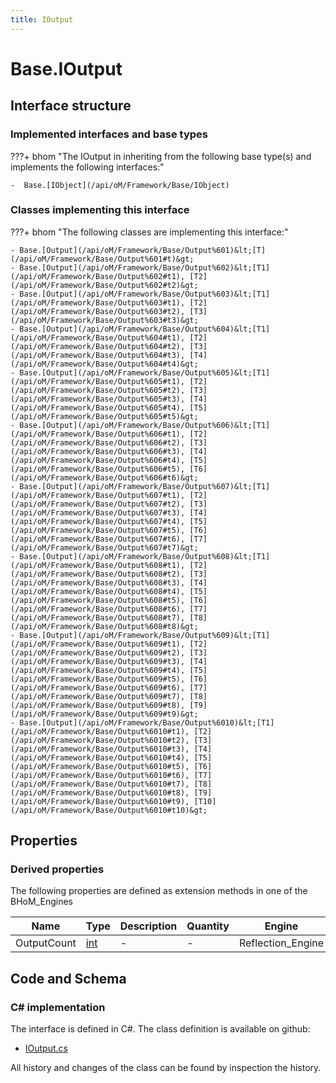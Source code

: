 ```yaml
---
title: IOutput
---
```


# Base.IOutput



## Interface structure

### Implemented interfaces and base types

???+ bhom "The IOutput in inheriting from the following base type(s) and implements the following interfaces:"

    -  Base.[IObject](/api/oM/Framework/Base/IObject)


### Classes implementing this interface

???+ bhom "The following classes are implementing this interface:"

    - Base.[Output](/api/oM/Framework/Base/Output%601)&lt;[T](/api/oM/Framework/Base/Output%601#t)&gt;
    - Base.[Output](/api/oM/Framework/Base/Output%602)&lt;[T1](/api/oM/Framework/Base/Output%602#t1), [T2](/api/oM/Framework/Base/Output%602#t2)&gt;
    - Base.[Output](/api/oM/Framework/Base/Output%603)&lt;[T1](/api/oM/Framework/Base/Output%603#t1), [T2](/api/oM/Framework/Base/Output%603#t2), [T3](/api/oM/Framework/Base/Output%603#t3)&gt;
    - Base.[Output](/api/oM/Framework/Base/Output%604)&lt;[T1](/api/oM/Framework/Base/Output%604#t1), [T2](/api/oM/Framework/Base/Output%604#t2), [T3](/api/oM/Framework/Base/Output%604#t3), [T4](/api/oM/Framework/Base/Output%604#t4)&gt;
    - Base.[Output](/api/oM/Framework/Base/Output%605)&lt;[T1](/api/oM/Framework/Base/Output%605#t1), [T2](/api/oM/Framework/Base/Output%605#t2), [T3](/api/oM/Framework/Base/Output%605#t3), [T4](/api/oM/Framework/Base/Output%605#t4), [T5](/api/oM/Framework/Base/Output%605#t5)&gt;
    - Base.[Output](/api/oM/Framework/Base/Output%606)&lt;[T1](/api/oM/Framework/Base/Output%606#t1), [T2](/api/oM/Framework/Base/Output%606#t2), [T3](/api/oM/Framework/Base/Output%606#t3), [T4](/api/oM/Framework/Base/Output%606#t4), [T5](/api/oM/Framework/Base/Output%606#t5), [T6](/api/oM/Framework/Base/Output%606#t6)&gt;
    - Base.[Output](/api/oM/Framework/Base/Output%607)&lt;[T1](/api/oM/Framework/Base/Output%607#t1), [T2](/api/oM/Framework/Base/Output%607#t2), [T3](/api/oM/Framework/Base/Output%607#t3), [T4](/api/oM/Framework/Base/Output%607#t4), [T5](/api/oM/Framework/Base/Output%607#t5), [T6](/api/oM/Framework/Base/Output%607#t6), [T7](/api/oM/Framework/Base/Output%607#t7)&gt;
    - Base.[Output](/api/oM/Framework/Base/Output%608)&lt;[T1](/api/oM/Framework/Base/Output%608#t1), [T2](/api/oM/Framework/Base/Output%608#t2), [T3](/api/oM/Framework/Base/Output%608#t3), [T4](/api/oM/Framework/Base/Output%608#t4), [T5](/api/oM/Framework/Base/Output%608#t5), [T6](/api/oM/Framework/Base/Output%608#t6), [T7](/api/oM/Framework/Base/Output%608#t7), [T8](/api/oM/Framework/Base/Output%608#t8)&gt;
    - Base.[Output](/api/oM/Framework/Base/Output%609)&lt;[T1](/api/oM/Framework/Base/Output%609#t1), [T2](/api/oM/Framework/Base/Output%609#t2), [T3](/api/oM/Framework/Base/Output%609#t3), [T4](/api/oM/Framework/Base/Output%609#t4), [T5](/api/oM/Framework/Base/Output%609#t5), [T6](/api/oM/Framework/Base/Output%609#t6), [T7](/api/oM/Framework/Base/Output%609#t7), [T8](/api/oM/Framework/Base/Output%609#t8), [T9](/api/oM/Framework/Base/Output%609#t9)&gt;
    - Base.[Output](/api/oM/Framework/Base/Output%6010)&lt;[T1](/api/oM/Framework/Base/Output%6010#t1), [T2](/api/oM/Framework/Base/Output%6010#t2), [T3](/api/oM/Framework/Base/Output%6010#t3), [T4](/api/oM/Framework/Base/Output%6010#t4), [T5](/api/oM/Framework/Base/Output%6010#t5), [T6](/api/oM/Framework/Base/Output%6010#t6), [T7](/api/oM/Framework/Base/Output%6010#t7), [T8](/api/oM/Framework/Base/Output%6010#t8), [T9](/api/oM/Framework/Base/Output%6010#t9), [T10](/api/oM/Framework/Base/Output%6010#t10)&gt;


## Properties

### Derived properties

The following properties are defined as extension methods in one of the BHoM_Engines

| Name             | Type             | Description      | Quantity         | Engine           |
|------------------|------------------|------------------|------------------|------------------|
| OutputCount | [int](https://learn.microsoft.com/en-us/dotnet/api/System.Int32?view=netstandard-2.0) | - | - | Reflection_Engine |


## Code and Schema

### C# implementation

The interface is defined in C#. The class definition is available on github:

- [IOutput.cs](https://github.com/BHoM/BHoM/blob/develop/BHoM/Interface/IOutput.cs)

All history and changes of the class can be found by inspection the history.
